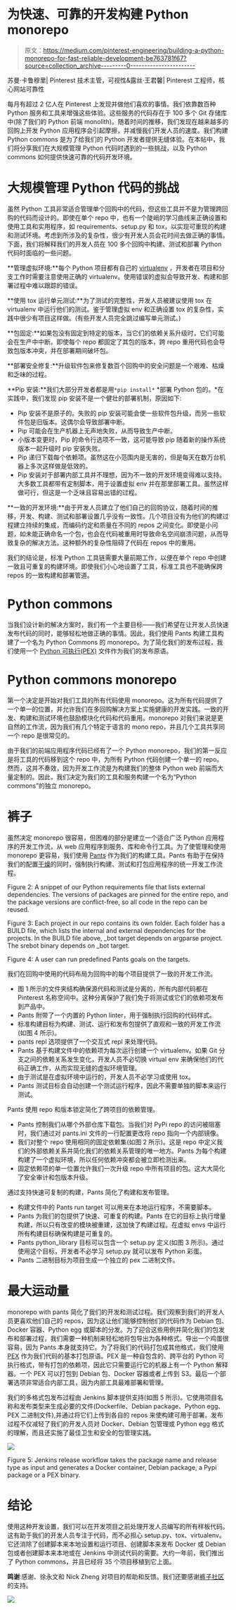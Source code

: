 # 为快速、可靠的开发构建 Python monorepo

> 原文：<https://medium.com/pinterest-engineering/building-a-python-monorepo-for-fast-reliable-development-be763781f67?source=collection_archive---------0----------------------->

苏曼·卡鲁穆里| Pinterest 技术主管，可视性&露丝·王君馨| Pinterest 工程师，核心网站可靠性

每月有超过 2 亿人在 Pinterest 上发现并做他们喜欢的事情。我们依靠数百种 Python 服务和工具来增强这些体验。这些服务的代码存在于 100 多个 Git 存储库中(除了我们的 Python 前端 monolith)。随着时间的推移，我们发现在越来越多的回购上开发 Python 应用程序会引起摩擦，并减慢我们开发人员的速度。我们构建 Python commons 是为了给我们的 Python 开发者提供无缝体验。在本帖中，我们将分享我们在大规模管理 Python 代码时遇到的一些挑战，以及 Python commons 如何提供快速可靠的代码开发环境。

# 大规模管理 Python 代码的挑战

虽然 Python 工具非常适合管理单个回购中的代码，但这些工具并不是为管理跨回购的代码而设计的。即使在单个 repo 中，也有一个陡峭的学习曲线来正确设置和使用工具和实用程序，如 requirements、setup.py 和 tox，以实现可重现的构建和测试环境。考虑到所涉及的复杂性，很少有开发人员会花时间去做正确的事情。下面，我们将解释我们的开发人员在 100 多个回购中构建、测试和部署 Python 代码时面临的一些问题。

**管理虚拟环境:**每个 Python 项目都有自己的 [virtualenv](https://virtualenv.pypa.io/en/stable/) ，开发者在项目和分支工作时需要注意使用正确的 virtualenv。使用错误的虚拟会导致开发、构建和部署过程中难以跟踪的错误。

**使用 tox 运行单元测试:**为了测试的完整性，开发人员被建议使用 tox 在 virtualenv 中运行他们的测试。鉴于管理虚拟 env 和正确设置 tox 的复杂性，实践中很少有项目这样做。(有些开发人员完全跳过编写单元测试。)

**包固定:**如果包没有固定到特定的版本，当它们的依赖关系升级时，它们可能会在生产中中断。即使每个 repo 都固定了其包的版本，跨 repo 重用代码也会导致包版本冲突，并在部署期间破坏包。

**部署安全修复:**升级软件包来修复数百个回购中的安全问题是一个艰难、枯燥和乏味的过程。

**Pip 安装:**我们大部分开发者都是用`*pip install*` *部署 Python 包的。*在实践中，我们发现 pip 安装不是一个健壮的部署机制，原因如下:

*   Pip 安装不是原子的。失败的 pip 安装可能会使一些软件包升级，而另一些软件包是旧版本。这偶尔会导致部署中断。
*   Pip 可能会在生产机器上无声地失败，从而导致生产中断。
*   小版本变更时，Pip 的命令行选项不一致，这可能导致 pip 随着新的操作系统版本一起升级时 pip 安装失败。
*   Pip 递归下载每个依赖项。虽然这在小范围内是无害的，但是每天在数万台机器上多次这样做是低效的。
*   Pip 安装对于部署内部工具并不理想，因为不一致的开发环境变得难以支持。大多数工具都带有定制脚本，用于设置虚拟 env 并在那里部署工具。虽然这样做可行，但这是一个乏味且容易出错的过程。

**一致的开发环境:**由于开发人员建立了他们自己的回购协议，随着时间的推移，开发、构建、测试和部署设置几乎没有一致性。几个项目没有为他们的构建过程建立持续的集成，而编码约定和质量在不同的 repos 之间变化。即使是小问题，如未能正确命名一个包，也会在代码被重用时导致命名空间崩溃问题，从而导致复杂的解决方法。这种额外的复杂性阻碍了代码在 repos 中的重用。

我们的结论是，标准 Python 工具链需要大量前期工作，以便在单个 repo 中创建一致且可重复的构建环境。即使我们小心地设置了工具，标准工具也不能确保跨 repos 的一致构建和部署管道。

# Python commons

当我们设计新的解决方案时，我们有一个主要目标——我们希望在让开发人员快速发布代码的同时，能够轻松地做正确的事情。因此，我们使用 Pants 构建工具构建了一个名为 Python Commons 的 monorepo。为了简化我们的发布过程，我们使用一个 [Python 可执行(PEX)](https://www.pantsbuild.org/pex_design.html) 文件作为我们的发布原语。

# Python commons monorepo

第一个决定是开始对我们工具的所有代码使用 monorepo。这为所有代码提供了一个单一的位置，并允许我们在多回购解决方案上实施健康的开发实践。一致的开发、构建和测试环境也鼓励模块化代码和代码重用。monorepo 对我们来说是更自然的工作流，因为我们有几个特定于语言的 mono repo，并且几个工具共享同一个 repo 是很常见的。

由于我们的前端应用程序代码已经有了一个 Python monorepo，我们的第一反应是将工具的代码移到这个 repo 中，为所有 Python 代码创建一个单一的 repo。然而，这并不奏效，因为开发工作流是为构建我们的整体 Python web 前端而大量定制的。因此，我们决定为我们的工具和服务构建一个名为“Python commons”的独立 monorepo。

# 裤子

虽然决定 monorepo 很容易，但困难的部分是建立一个适合广泛 Python 应用程序的开发工作流，从 web 应用程序到服务、库和命令行工具。为了使管理和使用 monorepo 更容易，我们使用 [Pants](https://www.pantsbuild.org/) 作为我们的构建工具。Pants 有助于在保持我们的配置[干燥](https://en.wikipedia.org/wiki/Don%27t_repeat_yourself)的同时，强制执行构建、测试和打包应用程序的统一开发工作流程。

Figure 2: A snippet of our Python requirements file that lists external dependencies. The versions of packages are pinned for the entire repo, and the package versions are conflict-free, so all code in the repo can be reused.

Figure 3: Each project in our repo contains its own folder. Each folder has a BUILD file, which lists the internal and external dependencies for the projects. In the BUILD file above, _bot target depends on argparse project. The srebot binary depends on _bot target.

Figure 4: A user can run predefined Pants goals on the targets.

我们在回购中使用的代码布局为回购中的每个项目提供了一致的开发工作流。

*   图 1 所示的文件夹结构确保源代码和测试是分离的，所有内部代码都在 Pinterest 名称空间中。这种分离保护了我们免于将测试或它们的依赖项发布到产品中。
*   Pants 附带了一个内置的 Python linter，用于强制执行回购的代码样式。
*   标准构建目标为构建、测试、运行和发布包提供了直观和一致的开发工作流(如图 4 所示)。
*   pants repl 选项提供了一个交互式 repl 来处理代码。
*   Pants 基于构建文件中的依赖项为每次运行创建一个 virtualenv。如果 Git 分支之间的依赖关系发生变化，开发人员不必切换 virtual env 来确保他们的代码正确工作，从而实现无缝的虚拟环境管理。
*   由于测试是在虚拟环境中运行的，开发人员不必学习或使用 tox。
*   Pants 测试目标会自动创建一个测试运行程序，因此不需要单独的脚本来运行测试。

Pants 使用 repo 和版本锁定简化了跨项目的依赖管理。

*   Pants 控制我们从哪个外部仓库下载包。当我们对 PyPi repo 的访问被阻塞时，我们通过对 pants.ini 文件的一行配置更改将 repo 指向一个内部镜像。
*   我们对整个 repo 使用相同的固定依赖集(如图 2 所示)。这是 repo 中定义我们的外部依赖关系并简化我们的依赖关系管理的唯一地方。Pants 为每个构建构建了一个虚拟环境，所以任何依赖冲突都会被立即检测出来。
*   固定依赖项的单一位置允许我们一次升级 repo 中所有项目的包。这大大简化了安全审计和包版本升级。

通过支持快速可复制的构建，Pants 简化了构建和发布管理。

*   构建文件中的 Pants run target 可以用来在本地运行程序，不需要脚本。
*   Pants 为我们的包提供了快速、可重复的构建。Pants 在它的目标上执行增量构建，所以只有改变的模块被重建，这加快了构建过程。在虚拟 envs 中运行所有构建目标确保构建是可重复的。
*   Pants python_library 目标可以包含一个 setup.py 定义(如图 3 所示)。通过使用这个目标，开发者不必学习 setup.py 就可以发布 Python 彩蛋。
*   Pants 二进制目标为项目生成一个独立的 pex 二进制文件。

# 最大运动量

monorepo with pants 简化了我们的开发和测试过程。我们观察到我们的开发人员更喜欢他们自己的 repos，因为这让他们能够控制他们的代码作为 Debian 包、Docker 容器、Python egg 或脚本的分发。为了迎合这些用例并简化我们的包发布和部署过程，我们需要一种机制来轻松地将包导出为各种格式。导出一个鸡蛋很容易，因为 Pants 本身就支持它。为了将我们的代码打包成其他格式，我们使用 [PEX](https://www.pantsbuild.org/pex_design.html) 作为我们代码的基本打包原语。PEX 是一种自包含的、跨平台的 Python 可执行格式，带有打包的依赖项，因此它只需要运行它的机器上有一个 Python 解释器。一个 PEX 可以打包到 Debian 包、Docker 容器或者上传到 S3。最后一个部署选项非常适合内部工具，因为内部工具最难部署和管理。

我们的多格式包发布过程由 Jenkins 脚本提供支持(如图 5 所示)。它使用项目名称和发布类型来生成必要的文件(Dockerfile、Debian package、Python egg、PEX 二进制文件),并通过将它们上传到各自的 repos 来使构建可用于部署。发布过程不仅减轻了我们的开发人员对 Docker、Debian 包管理或 Python egg 格式的理解，而且还实施了最佳卫生和安全的包管理实践。

![](img/b74f0d2136d97c10a53be8a00b3ce9c1.png)

Figure 5: Jenkins release workflow takes the package name and release type as input and generates a Docker container, Debian package, a Pypi package or a PEX binary.

# 结论

使用这种开发设置，我们可以在开发项目之前处理开发人员编写的所有样板代码。这有助于我们的开发人员专注于代码，而不必担心 setup.py、tox、virtualenv。它还消除了创建脚本来本地设置和运行项目、创建脚本来发布 Docker 或 Debian 包或者创建脚本来本地或在 Jenkins 中测试代码的需要。大约一年前，我们推出了 Python commons，并且已经将 35 个项目移植到它上面。

**鸣谢**:感谢、徐永文和 Nick Zheng 对项目的帮助和反馈。我们还要感谢[裤子社区](https://www.pantsbuild.org/howto_contribute.html)的支持。

![](img/c2e708437034ef3a06c845ca00e483ca.png)
